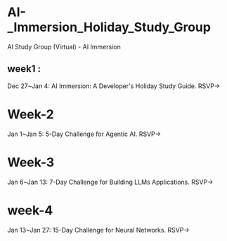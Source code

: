 # AI-_Immersion_Holiday_Study_Group
AI Study Group (Virtual) - AI Immersion

## week1 :
Dec 27~Jan 4: AI Immersion: A Developer's Holiday Study Guide. RSVP->

# Week-2
Jan 1~Jan 5: 5-Day Challenge for Agentic AI. RSVP->

# Week-3
Jan 6~Jan 13: 7-Day Challenge for Building LLMs Applications. RSVP->

# week-4
Jan 13~Jan 27: 15-Day Challenge for Neural Networks. RSVP->
